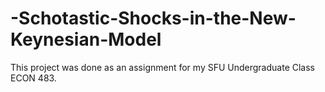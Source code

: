 # -Schotastic-Shocks-in-the-New-Keynesian-Model
This project was done as an assignment for my SFU Undergraduate Class ECON 483.
